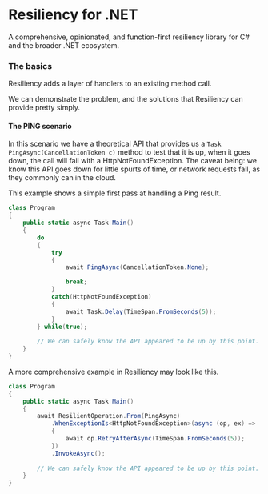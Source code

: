 # Resiliency for .NET
A comprehensive, opinionated, and function-first resiliency library for C# and the broader .NET ecosystem.

### The basics
Resiliency adds a layer of handlers to an existing method call. 

We can demonstrate the problem, and the solutions that Resiliency can provide pretty simply.

#### The PING scenario
In this scenario we have a theoretical API that provides us a `Task PingAsync(CancellationToken c)` method to test that it is up, when it goes down, the call will fail with a HttpNotFoundException. The caveat being: we know this API goes down for little spurts of time, or network requests fail, as they commonly can in the cloud.

This example shows a simple first pass at handling a Ping result.

```csharp
class Program
{
    public static async Task Main()
    {
        do
        {
            try
            {
                await PingAsync(CancellationToken.None);

				break;
            }
            catch(HttpNotFoundException)
            {
                await Task.Delay(TimeSpan.FromSeconds(5));
            }
        } while(true);
        
        // We can safely know the API appeared to be up by this point.
    }
}
```

A more comprehensive example in Resiliency may look like this.

```csharp
class Program
{
    public static async Task Main()
    {
        await ResilientOperation.From(PingAsync)
            .WhenExceptionIs<HttpNotFoundException>(async (op, ex) =>
            {
                await op.RetryAfterAsync(TimeSpan.FromSeconds(5));
            })
            .InvokeAsync();
            
        // We can safely know the API appeared to be up by this point.
    }
}
```
